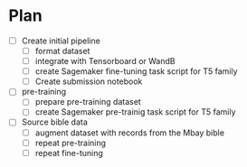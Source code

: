 # Plan

* [ ] Create initial pipeline
  * [ ] format dataset
  * [ ] integrate with Tensorboard or WandB
  * [ ] create Sagemaker fine-tuning task script for T5 family
  * [ ] Create submission notebook
* [ ] pre-training
  * [ ] prepare pre-training dataset
  * [ ] create Sagemaker pre-trainig task script for T5 family
* [ ] Source bible data
  * [ ] augment dataset with records from the Mbay bible
  * [ ] repeat pre-training
  * [ ] repeat fine-tuning
